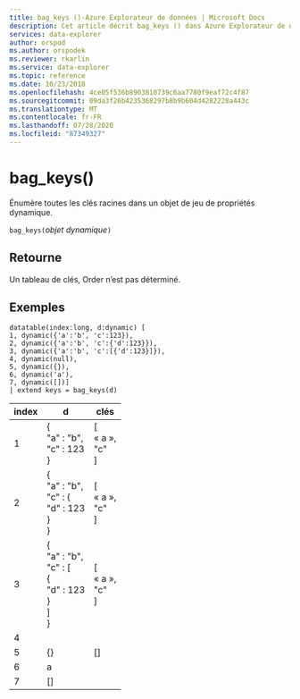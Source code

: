 ```yaml
---
title: bag_keys ()-Azure Explorateur de données | Microsoft Docs
description: Cet article décrit bag_keys () dans Azure Explorateur de données.
services: data-explorer
author: orspod
ms.author: orspodek
ms.reviewer: rkarlin
ms.service: data-explorer
ms.topic: reference
ms.date: 10/23/2018
ms.openlocfilehash: 4ce05f536b8903810739c6aa7780f9eaf72c4f87
ms.sourcegitcommit: 09da3f26b4235368297b8b9b604d4282228a443c
ms.translationtype: MT
ms.contentlocale: fr-FR
ms.lasthandoff: 07/28/2020
ms.locfileid: "87349327"
---
```

# <a name="bag_keys"></a>bag_keys()

Énumère toutes les clés racines dans un objet de jeu de propriétés dynamique.

`bag_keys(`*objet dynamique*`)`

## <a name="returns"></a>Retourne

Un tableau de clés, Order n’est pas déterminé.

## <a name="examples"></a>Exemples

<!-- csl: https://help.kusto.windows.net/Samples -->
```
datatable(index:long, d:dynamic) [
1, dynamic({'a':'b', 'c':123}), 
2, dynamic({'a':'b', 'c':{'d':123}}),
3, dynamic({'a':'b', 'c':[{'d':123}]}),
4, dynamic(null),
5, dynamic({}),
6, dynamic('a'),
7, dynamic([])]
| extend keys = bag_keys(d)
```

|index|d|clés|
|---|---|---|
|1|{<br>  "a" : "b",<br>  "c" : 123<br>}|[<br>  « a »,<br>  "c"<br>]|
|2|{<br>  "a" : "b",<br>  "c" : {<br>    "d" : 123<br>  }<br>}|[<br>  « a »,<br>  "c"<br>]|
|3|{<br>  "a" : "b",<br>  "c" : [<br>    {<br>      "d" : 123<br>    }<br>  ]<br>}|[<br>  « a »,<br>  "c"<br>]|
|4|||
|5|{}|[]|
|6|a||
|7|[]||
